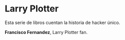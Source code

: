 # Larry Plotter

Esta serie de libros cuentan la historia de hacker único.

**Francisco Fernandez**, Larry Plotter fan.

